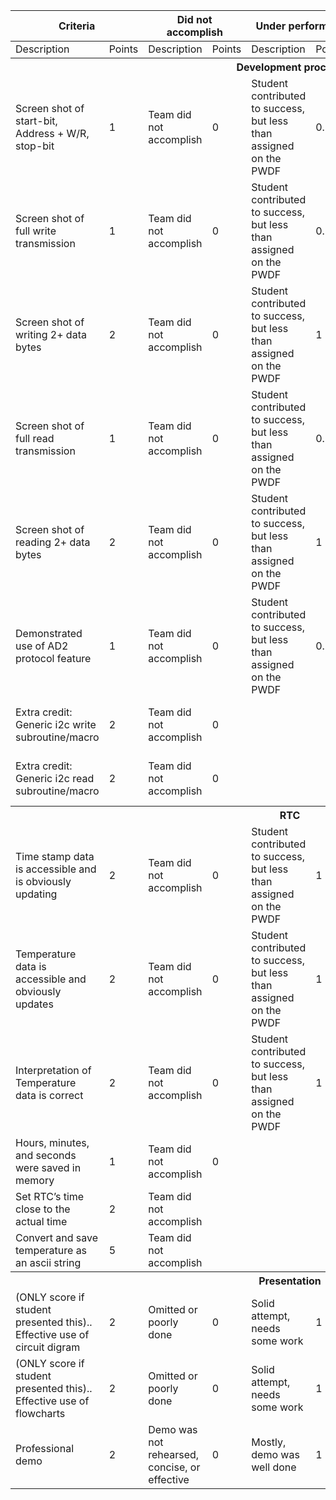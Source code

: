 <table><thead>
  <tr>
    <th  colspan="2">Criteria</th>
    <th  colspan="2">Did not accomplish</th>
    <th  colspan="2">Under performed</th>
    <th  colspan="2">Met expectations</th>
    <th  colspan="2">Exceeded expectations</th>
  </tr></thead>
<tbody>
  <tr>
    <td >Description</td>
    <td >Points</td>
    <td >Description</td>
    <td >Points</td>
    <td >Description</td>
    <td >Points</td>
    <td >Description</td>
    <td >Points</td>
    <td >Description</td>
    <td >Points</td>
  </tr>
  <tr>
    <th  colspan="10"><b>Development process</b></th>
  </tr>
  <tr>
    <td >Screen shot of start-bit, Address + W/R, stop-bit</td>
    <td >1</td>
    <td >Team did not accomplish</td>
    <td >0</td>
    <td >Student contributed to success, but less than assigned on the PWDF </td>
    <td >0.5</td>
    <td >Student contributed to the success as defined on PWDF</td>
    <td >1</td>
    <td >Student completed more than their assigned workload</td>
    <td >1.5</td>
  </tr>
  <tr>
    <td >Screen shot of full write transmission</td>
    <td >1</td>
    <td >Team did not accomplish</td>
    <td >0</td>
    <td >Student contributed to success, but less than assigned on the PWDF </td>
    <td >0.5</td>
    <td >Student contributed to the success as defined on PWDF</td>
    <td >1</td>
    <td >Student completed more than their assigned workload</td>
    <td >1.5</td>
  </tr>
  <tr>
    <td >Screen shot of writing 2+ data bytes</td>
    <td >2</td>
    <td >Team did not accomplish</td>
    <td >0</td>
    <td >Student contributed to success, but less than assigned on the PWDF </td>
    <td >1</td>
    <td >Student contributed to the success as defined on PWDF</td>
    <td >2</td>
    <td >Student completed more than their assigned workload</td>
    <td >2.5</td>
  </tr>
  <tr>
    <td >Screen shot of full read transmission</td>
    <td >1</td>
    <td >Team did not accomplish</td>
    <td >0</td>
    <td >Student contributed to success, but less than assigned on the PWDF </td>
    <td >0.5</td>
    <td >Student contributed to the success as defined on PWDF</td>
    <td >1</td>
    <td >Student completed more than their assigned workload</td>
    <td >1.5</td>
  </tr>
  <tr>
    <td >Screen shot of reading 2+ data bytes</td>
    <td >2</td>
    <td >Team did not accomplish</td>
    <td >0</td>
    <td >Student contributed to success, but less than assigned on the PWDF </td>
    <td >1</td>
    <td >Student contributed to the success as defined on PWDF</td>
    <td >2</td>
    <td >Student completed more than their assigned workload</td>
    <td >2.5</td>
  </tr>
  <tr>
    <td >Demonstrated use of AD2 protocol feature</td>
    <td >1</td>
    <td >Team did not accomplish</td>
    <td >0</td>
    <td >Student contributed to success, but less than assigned on the PWDF </td>
    <td >0.5</td>
    <td >Student contributed to the success as defined on PWDF</td>
    <td >1</td>
    <td >Student completed more than their assigned workload</td>
    <td >1.5</td>
  </tr>
  <tr>
    <td >Extra credit:<br>Generic i2c write subroutine/macro</td>
    <td >2</td>
    <td >Team did not accomplish</td>
    <td >0</td>
    <td ></td>
    <td ></td>
    <td >Subroutine was demonstrated and works</td>
    <td >2</td>
    <td ></td>
    <td ></td>
  </tr>
  <tr>
    <td >Extra credit:<br>Generic i2c read subroutine/macro</td>
    <td >2</td>
    <td >Team did not accomplish</td>
    <td >0</td>
    <td ></td>
    <td ></td>
    <td >Subroutine was demonstrated and works</td>
    <td >2</td>
    <td ></td>
    <td ></td>
  </tr>
  <tr>
    <th  colspan="10"><b>RTC</b></th>
  </tr>
  <tr>
    <td >Time stamp data is accessible and is obviously updating</td>
    <td >2</td>
    <td >Team did not accomplish</td>
    <td >0</td>
    <td >Student contributed to success, but less than assigned on the PWDF </td>
    <td >1</td>
    <td >Student contributed to the success as defined on PWDF</td>
    <td >2</td>
    <td >Student completed more than their assigned workload</td>
    <td >2.5</td>
  </tr>
  <tr>
    <td >Temperature data is accessible and obviously updates</td>
    <td >2</td>
    <td >Team did not accomplish</td>
    <td >0</td>
    <td >Student contributed to success, but less than assigned on the PWDF </td>
    <td >1</td>
    <td >Student contributed to the success as defined on PWDF</td>
    <td >2</td>
    <td >Student completed more than their assigned workload</td>
    <td >2.5</td>
  </tr>
  <tr>
    <td >Interpretation of Temperature data is correct</td>
    <td >2</td>
    <td >Team did not accomplish</td>
    <td >0</td>
    <td >Student contributed to success, but less than assigned on the PWDF </td>
    <td >1</td>
    <td >Student contributed to the success as defined on PWDF</td>
    <td >2</td>
    <td >Student completed more than their assigned workload</td>
    <td >2.5</td>
  </tr>
  <tr>
    <td >Hours, minutes, and seconds were saved in memory</td>
    <td >1</td>
    <td >Team did not accomplish</td>
    <td >0</td>
    <td ></td>
    <td ></td>
    <td >Accomplished</td>
    <td >1</td>
    <td ></td>
    <td ></td>
  </tr>
  <tr>
    <td >Set RTC’s time close to the actual time</td>
    <td >2</td>
    <td >Team did not accomplish</td>
    <td ></td>
    <td ></td>
    <td ></td>
    <td >Accomplished</td>
    <td >2</td>
    <td ></td>
    <td ></td>
  </tr>
  <tr>
    <td >Convert and save temperature as an ascii string</td>
    <td >5</td>
    <td >Team did not accomplish</td>
    <td ></td>
    <td ></td>
    <td ></td>
    <td >Accomplished</td>
    <td >5</td>
    <td ></td>
    <td ></td>
  </tr>
  <tr>
    <th  colspan="10"><b>Presentation</b></th>
  </tr>
  <tr>
    <td >(ONLY score if student presented this).. Effective use of circuit digram</td>
    <td >2</td>
    <td >Omitted or poorly done</td>
    <td >0</td>
    <td >Solid attempt, needs some work</td>
    <td >1</td>
    <td >Well done and presented well</td>
    <td >2</td>
    <td ></td>
    <td ></td>
  </tr>
  <tr>
    <td >(ONLY score if student presented this).. Effective use of flowcharts</td>
    <td >2</td>
    <td >Omitted or poorly done</td>
    <td >0</td>
    <td >Solid attempt, needs some work</td>
    <td >1</td>
    <td >Well done and presented well</td>
    <td >2</td>
    <td ></td>
    <td ></td>
  </tr>
  <tr>
    <td >Professional demo</td>
    <td >2</td>
    <td >Demo was not rehearsed, concise, or effective</td>
    <td >0</td>
    <td >Mostly, demo was well done</td>
    <td >1</td>
    <td >Demo was concise, practiced, professional.&nbsp;&nbsp;</td>
    <td >2</td>
    <td ></td>
    <td ></td>
  </tr>
</tbody></table>
